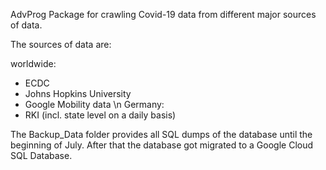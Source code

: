 AdvProg
Package for crawling Covid-19 data from different major sources of data.

The sources of data are:

worldwide:

- ECDC
- Johns Hopkins University
- Google Mobility data
\n
Germany:
- RKI (incl. state level on a daily basis)

The Backup_Data folder provides all SQL dumps of the database until the beginning of July. After that the database got migrated to a Google Cloud SQL Database.
